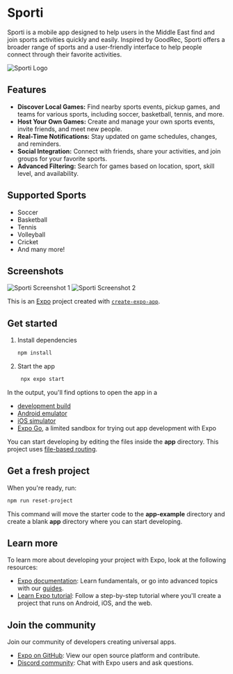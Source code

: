 # Sporti

Sporti is a mobile app designed to help users in the Middle East find and join sports activities quickly and easily. Inspired by GoodRec, Sporti offers a broader range of sports and a user-friendly interface to help people connect through their favorite activities.

![Sporti Logo](link-to-your-logo-image)

## Features

- **Discover Local Games:** Find nearby sports events, pickup games, and teams for various sports, including soccer, basketball, tennis, and more.
- **Host Your Own Games:** Create and manage your own sports events, invite friends, and meet new people.
- **Real-Time Notifications:** Stay updated on game schedules, changes, and reminders.
- **Social Integration:** Connect with friends, share your activities, and join groups for your favorite sports.
- **Advanced Filtering:** Search for games based on location, sport, skill level, and availability.

## Supported Sports

- Soccer
- Basketball
- Tennis
- Volleyball
- Cricket
- And many more!

## Screenshots

![Sporti Screenshot 1]((https://github.com/W-Akrabi/SportBuddy/blob/main/Simulator%20Screenshot%20-%20iPhone%2015%20Pro%20-%202024-07-30%20at%2016.07.52.png))
![Sporti Screenshot 2](link-to-screenshot2)

This is an [Expo](https://expo.dev) project created with [`create-expo-app`](https://www.npmjs.com/package/create-expo-app).

## Get started

1. Install dependencies

   ```bash
   npm install
   ```

2. Start the app

   ```bash
    npx expo start
   ```

In the output, you'll find options to open the app in a

- [development build](https://docs.expo.dev/develop/development-builds/introduction/)
- [Android emulator](https://docs.expo.dev/workflow/android-studio-emulator/)
- [iOS simulator](https://docs.expo.dev/workflow/ios-simulator/)
- [Expo Go](https://expo.dev/go), a limited sandbox for trying out app development with Expo

You can start developing by editing the files inside the **app** directory. This project uses [file-based routing](https://docs.expo.dev/router/introduction).

## Get a fresh project

When you're ready, run:

```bash
npm run reset-project
```

This command will move the starter code to the **app-example** directory and create a blank **app** directory where you can start developing.

## Learn more

To learn more about developing your project with Expo, look at the following resources:

- [Expo documentation](https://docs.expo.dev/): Learn fundamentals, or go into advanced topics with our [guides](https://docs.expo.dev/guides).
- [Learn Expo tutorial](https://docs.expo.dev/tutorial/introduction/): Follow a step-by-step tutorial where you'll create a project that runs on Android, iOS, and the web.

## Join the community

Join our community of developers creating universal apps.

- [Expo on GitHub](https://github.com/expo/expo): View our open source platform and contribute.
- [Discord community](https://chat.expo.dev): Chat with Expo users and ask questions.
